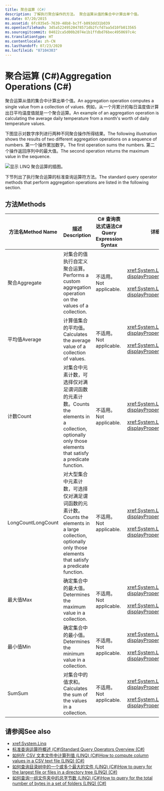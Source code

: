 ```yaml
---
title: 聚合运算 (C#)
description: 了解执行聚合操作的方法。 聚合运算从值的集合中计算出单个值。
ms.date: 07/20/2015
ms.assetid: 6fc035e5-7639-48b8-bc7f-b093dd31b039
ms.openlocfilehash: 3d5a52249520478571db2fcfd7aa5d10fb013565
ms.sourcegitcommit: 04022ca5d00b2074e1b1ffdbd76bec4950697c4c
ms.translationtype: HT
ms.contentlocale: zh-CN
ms.lasthandoff: 07/23/2020
ms.locfileid: "87104303"
---
```

# <a name="aggregation-operations-c"></a><span data-ttu-id="56770-104">聚合运算 (C#)</span><span class="sxs-lookup"><span data-stu-id="56770-104">Aggregation Operations (C#)</span></span>
<span data-ttu-id="56770-105">聚合运算从值的集合中计算出单个值。</span><span class="sxs-lookup"><span data-stu-id="56770-105">An aggregation operation computes a single value from a collection of values.</span></span> <span data-ttu-id="56770-106">例如，从一个月累计的每日温度值计算出日平均温度值就是一个聚合运算。</span><span class="sxs-lookup"><span data-stu-id="56770-106">An example of an aggregation operation is calculating the average daily temperature from a month's worth of daily temperature values.</span></span>  
  
 <span data-ttu-id="56770-107">下图显示对数字序列进行两种不同聚合操作所得结果。</span><span class="sxs-lookup"><span data-stu-id="56770-107">The following illustration shows the results of two different aggregation operations on a sequence of numbers.</span></span> <span data-ttu-id="56770-108">第一个操作累加数字。</span><span class="sxs-lookup"><span data-stu-id="56770-108">The first operation sums the numbers.</span></span> <span data-ttu-id="56770-109">第二个操作返回序列中的最大值。</span><span class="sxs-lookup"><span data-stu-id="56770-109">The second operation returns the maximum value in the sequence.</span></span>  
  
 ![显示 LINQ 聚合运算的插图。](./media/aggregation-operations/linq-aggregation-operations.png)  
  
 <span data-ttu-id="56770-111">下节列出了执行聚合运算的标准查询运算符方法。</span><span class="sxs-lookup"><span data-stu-id="56770-111">The standard query operator methods that perform aggregation operations are listed in the following section.</span></span>  
  
## <a name="methods"></a><span data-ttu-id="56770-112">方法</span><span class="sxs-lookup"><span data-stu-id="56770-112">Methods</span></span>  
  
|<span data-ttu-id="56770-113">方法名</span><span class="sxs-lookup"><span data-stu-id="56770-113">Method Name</span></span>|<span data-ttu-id="56770-114">描述</span><span class="sxs-lookup"><span data-stu-id="56770-114">Description</span></span>|<span data-ttu-id="56770-115">C# 查询表达式语法</span><span class="sxs-lookup"><span data-stu-id="56770-115">C# Query Expression Syntax</span></span>|<span data-ttu-id="56770-116">详细信息</span><span class="sxs-lookup"><span data-stu-id="56770-116">More Information</span></span>|  
|-----------------|-----------------|---------------------------------|----------------------|  
|<span data-ttu-id="56770-117">聚合</span><span class="sxs-lookup"><span data-stu-id="56770-117">Aggregate</span></span>|<span data-ttu-id="56770-118">对集合的值执行自定义聚合运算。</span><span class="sxs-lookup"><span data-stu-id="56770-118">Performs a custom aggregation operation on the values of a collection.</span></span>|<span data-ttu-id="56770-119">不适用。</span><span class="sxs-lookup"><span data-stu-id="56770-119">Not applicable.</span></span>|<xref:System.Linq.Enumerable.Aggregate%2A?displayProperty=nameWithType><br /><br /> <xref:System.Linq.Queryable.Aggregate%2A?displayProperty=nameWithType>|  
|<span data-ttu-id="56770-120">平均值</span><span class="sxs-lookup"><span data-stu-id="56770-120">Average</span></span>|<span data-ttu-id="56770-121">计算值集合的平均值。</span><span class="sxs-lookup"><span data-stu-id="56770-121">Calculates the average value of a collection of values.</span></span>|<span data-ttu-id="56770-122">不适用。</span><span class="sxs-lookup"><span data-stu-id="56770-122">Not applicable.</span></span>|<xref:System.Linq.Enumerable.Average%2A?displayProperty=nameWithType><br /><br /> <xref:System.Linq.Queryable.Average%2A?displayProperty=nameWithType>|  
|<span data-ttu-id="56770-123">计数</span><span class="sxs-lookup"><span data-stu-id="56770-123">Count</span></span>|<span data-ttu-id="56770-124">对集合中元素计数，可选择仅对满足谓词函数的元素计数。</span><span class="sxs-lookup"><span data-stu-id="56770-124">Counts the elements in a collection, optionally only those elements that satisfy a predicate function.</span></span>|<span data-ttu-id="56770-125">不适用。</span><span class="sxs-lookup"><span data-stu-id="56770-125">Not applicable.</span></span>|<xref:System.Linq.Enumerable.Count%2A?displayProperty=nameWithType><br /><br /> <xref:System.Linq.Queryable.Count%2A?displayProperty=nameWithType>|  
|<span data-ttu-id="56770-126">LongCount</span><span class="sxs-lookup"><span data-stu-id="56770-126">LongCount</span></span>|<span data-ttu-id="56770-127">对大型集合中元素计数，可选择仅对满足谓词函数的元素计数。</span><span class="sxs-lookup"><span data-stu-id="56770-127">Counts the elements in a large collection, optionally only those elements that satisfy a predicate function.</span></span>|<span data-ttu-id="56770-128">不适用。</span><span class="sxs-lookup"><span data-stu-id="56770-128">Not applicable.</span></span>|<xref:System.Linq.Enumerable.LongCount%2A?displayProperty=nameWithType><br /><br /> <xref:System.Linq.Queryable.LongCount%2A?displayProperty=nameWithType>|  
|<span data-ttu-id="56770-129">最大值</span><span class="sxs-lookup"><span data-stu-id="56770-129">Max</span></span>|<span data-ttu-id="56770-130">确定集合中的最大值。</span><span class="sxs-lookup"><span data-stu-id="56770-130">Determines the maximum value in a collection.</span></span>|<span data-ttu-id="56770-131">不适用。</span><span class="sxs-lookup"><span data-stu-id="56770-131">Not applicable.</span></span>|<xref:System.Linq.Enumerable.Max%2A?displayProperty=nameWithType><br /><br /> <xref:System.Linq.Queryable.Max%2A?displayProperty=nameWithType>|  
|<span data-ttu-id="56770-132">最小值</span><span class="sxs-lookup"><span data-stu-id="56770-132">Min</span></span>|<span data-ttu-id="56770-133">确定集合中的最小值。</span><span class="sxs-lookup"><span data-stu-id="56770-133">Determines the minimum value in a collection.</span></span>|<span data-ttu-id="56770-134">不适用。</span><span class="sxs-lookup"><span data-stu-id="56770-134">Not applicable.</span></span>|<xref:System.Linq.Enumerable.Min%2A?displayProperty=nameWithType><br /><br /> <xref:System.Linq.Queryable.Min%2A?displayProperty=nameWithType>|  
|<span data-ttu-id="56770-135">Sum</span><span class="sxs-lookup"><span data-stu-id="56770-135">Sum</span></span>|<span data-ttu-id="56770-136">对集合中的值求和。</span><span class="sxs-lookup"><span data-stu-id="56770-136">Calculates the sum of the values in a collection.</span></span>|<span data-ttu-id="56770-137">不适用。</span><span class="sxs-lookup"><span data-stu-id="56770-137">Not applicable.</span></span>|<xref:System.Linq.Enumerable.Sum%2A?displayProperty=nameWithType><br /><br /> <xref:System.Linq.Queryable.Sum%2A?displayProperty=nameWithType>|  
  
## <a name="see-also"></a><span data-ttu-id="56770-138">请参阅</span><span class="sxs-lookup"><span data-stu-id="56770-138">See also</span></span>

- <xref:System.Linq>
- [<span data-ttu-id="56770-139">标准查询运算符概述 (C#)</span><span class="sxs-lookup"><span data-stu-id="56770-139">Standard Query Operators Overview (C#)</span></span>](./standard-query-operators-overview.md)
- [<span data-ttu-id="56770-140">如何在 CSV 文本文件中计算列值 (LINQ) (C#)</span><span class="sxs-lookup"><span data-stu-id="56770-140">How to compute column values in a CSV text file (LINQ) (C#)</span></span>](./how-to-compute-column-values-in-a-csv-text-file-linq.md)
- [<span data-ttu-id="56770-141">如何查询目录树中的一个或多个最大的文件 (LINQ) (C#)</span><span class="sxs-lookup"><span data-stu-id="56770-141">How to query for the largest file or files in a directory tree (LINQ) (C#)</span></span>](./how-to-query-for-the-largest-file-or-files-in-a-directory-tree-linq.md)
- [<span data-ttu-id="56770-142">如何查询一组文件夹中的总字节数 (LINQ) (C#)</span><span class="sxs-lookup"><span data-stu-id="56770-142">How to query for the total number of bytes in a set of folders (LINQ) (C#)</span></span>](./how-to-query-for-the-total-number-of-bytes-in-a-set-of-folders-linq.md)
